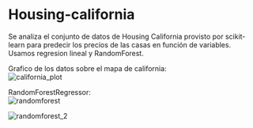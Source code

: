 # Housing-california

Se analiza el conjunto de datos de Housing California provisto por scikit-learn para predecir los precios de las casas en función de variables.
Usamos regresion lineal y RandomForest. </br>

Grafico de los datos sobre el mapa de california:</br>
![california_plot](https://user-images.githubusercontent.com/66931754/104403745-f52f1d80-5537-11eb-84f7-ff3b920b7ad1.png) </br>


RandomForestRegressor: </br>
![randomforest](https://user-images.githubusercontent.com/66931754/104403748-f5c7b400-5537-11eb-8239-b825a25ad8fe.png)</br>

![randomforest_2](https://user-images.githubusercontent.com/66931754/104403743-f3fdf080-5537-11eb-9979-1454bd535805.png)
